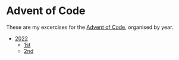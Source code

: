 # Advent of Code

These are my excercises for the [Advent of Code](https://adventofcode.com/2022/about), organised by year.

* [2022](./2022)
	* [1st](./2022/1/app.rb)
	* [2nd](./2022/2/app.rb)
